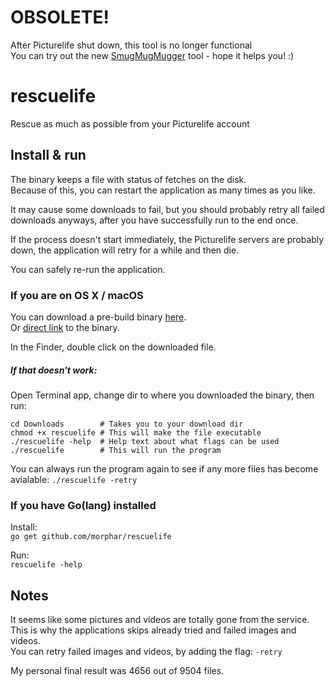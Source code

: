 # OBSOLETE!
After Picturelife shut down, this tool is no longer functional  
You can try out the new [SmugMugMugger](https://github.com/morphar/SmugMugMugger) tool - hope it helps you! :)

# rescuelife
Rescue as much as possible from your Picturelife account

## Install & run
The binary keeps a file with status of fetches on the disk.  
Because of this, you can restart the application as many times as you like.  

It may cause some downloads to fail, but you should probably retry all failed downloads anyways, after you have successfully run to the end once.

If the process doesn't start immediately, the Picturelife servers are probably down, the application will retry for a while and then die.

You can safely re-run the application.

### If you are on OS X / macOS
You can download a pre-build binary [here](https://github.com/morphar/rescuelife/releases).  
Or [direct link](https://github.com/morphar/rescuelife/releases/download/0.3.0/rescuelife) to the binary.

In the Finder, double click on the downloaded file.

##### If that doesn't work:
Open Terminal app, change dir to where you downloaded the binary, then run:  
```
cd Downloads        # Takes you to your download dir
chmod +x rescuelife # This will make the file executable
./rescuelife -help  # Help text about what flags can be used
./rescuelife        # This will run the program
```

You can always run the program again to see if any more files has become avialable:
```./rescuelife -retry```

### If you have Go(lang) installed
Install:  
```go get github.com/morphar/rescuelife```  

Run:  
```rescuelife -help```

## Notes
It seems like some pictures and videos are totally gone from the service.  
This is why the applications skips already tried and failed images and videos.  
You can retry failed images and videos, by adding the flag: ```-retry```  

My personal final result was 4656 out of 9504 files.
